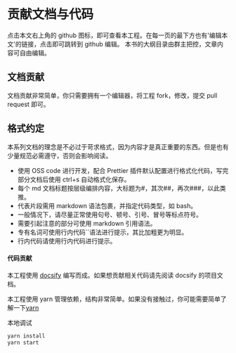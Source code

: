 # 贡献文档与代码 <!-- {docsify-ignore-all} -->

点击本文右上角的 github 图标，即可查看本工程。在每一页的最下方也有'编辑本文'的链接，点击即可跳转到 github 编辑。
本书的大纲目录由群主把控，文章内容可自由编辑。

## 文档贡献

文档贡献非常简单，你只需要拥有一个编辑器，将工程 fork，修改，提交 pull request 即可。

## 格式约定

本系列文档的理念是不必过于苛求格式，因为内容才是真正重要的东西。但是也有少量规范必需遵守，否则会影响阅读。

- 使用 OSS code 进行开发，配合 Prettier 插件默认配置进行格式化代码，写完部分文档后使用 ctrl+s 自动格式化保存。
- 每个 md 文档标题按层级编排内容，大标题为#，其次##，再次###，以此类推。
- 代表片段需用 markdown 语法包裹，并指定代码类型，如 bash。
- 一般情况下，请尽量正常使用句号、顿号、引号、冒号等标点符号。
- 需要引起注意的部分可使用 markdown 引用语法。
- 专有名词可使用行内代码``语法进行提示，其比加粗更为明显。
- 行内代码请使用行内代码进行提示。

#### 代码贡献

本工程使用 [docsify](https://docsify.js.org/#/) 编写而成。如果想贡献相关代码请先阅读 docsify 的项目文档。

本工程使用 yarn 管理依赖，结构非常简单。如果没有接触过，你可能需要简单了解一下[yarn](https://classic.yarnpkg.com/en/)

本地调试

```bash
yarn install
yarn start
```
